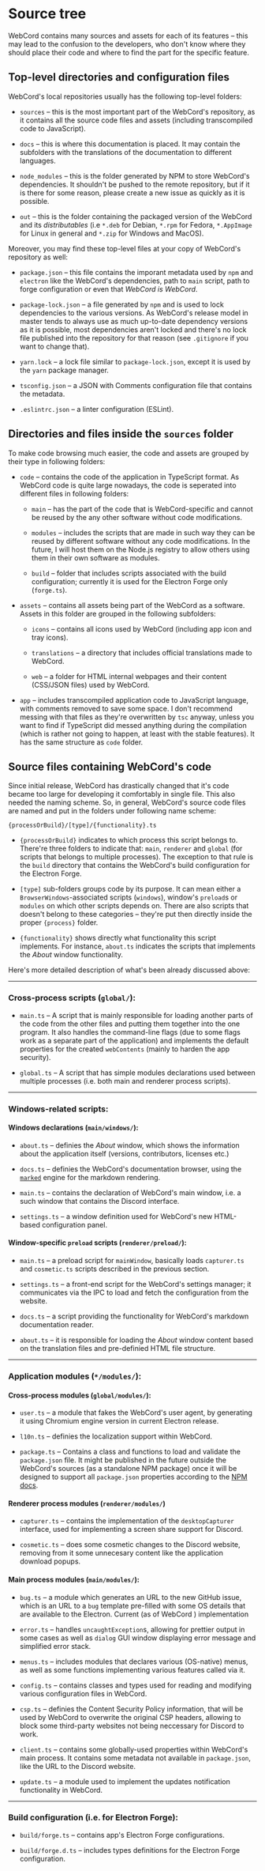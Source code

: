 # Source tree
WebCord contains many sources and assets for each of its features – this may
lead to the confusion to the developers, who don't know where they should
place their code and where to find the part for the specific feature.

## Top-level directories and configuration files

WebCord's local repositories usually has the following top-level folders:

- `sources` – this is the most important part of the WebCord's repository, as
   it contains all the source code files and assets (including transcompiled
   code to JavaScript).

- `docs` – this is where this documentation is placed. It may contain the
   subfolders with the translations of the documentation to different languages.

- `node_modules` – this is the folder generated by NPM to store WebCord's
   dependencies. It shouldn't be pushed to the remote repository, but if it is
   there for some reason, please create a new issue as quickly as it is
   possible.

- `out` – this is the folder containing the packaged version of the WebCord and
  its *distributables* (i.e `*.deb` for Debian, `*.rpm` for Fedora, `*.AppImage`
  for Linux in general and `*.zip` for Windows and MacOS).

Moreover, you may find these top-level files at your copy of WebCord's
repository as well:

- `package.json` – this file contains the imporant metadata used by `npm` and
  `electron` like the WebCord's dependencies, path to `main` script, path to
  forge configuration or even that *WebCord is WebCord*.

- `package-lock.json` – a file generated by `npm` and is used to lock
  dependencies to the various versions. As WebCord's release model in master
  tends to always use as much up-to-date dependency versions as it is possible,
  most dependencies aren't locked and there's no lock file published into the
  repository for that reason (see `.gitignore` if you want to change that).

- `yarn.lock` – a lock file similar to `package-lock.json`, except it is used by
  the `yarn` package manager.

- `tsconfig.json` – a JSON with Comments configuration file that contains the
  metadata.

- `.eslintrc.json` – a linter configuration (ESLint).

## Directories and files inside the `sources` folder

To make code browsing much easier, the code and assets are grouped by their type
in following folders:

- `code` – contains the code of the application in TypeScript format. As WebCord
  code is quite large nowadays, the code is seperated into different files in
  following folders:

  - `main` – has the part of the code that is WebCord-specific and cannot be
     reused by the any other software without code modifications.

  - `modules` – includes the scripts that are made in such way they can
     be reused by different software without any code modifications. In the
     future, I will host them on the Node.js registry to allow others using them
     in their own software as modules.

  - `build` – folder that includes scripts associated with the build
    configuration; currently it is used for the Electron Forge only (`forge.ts`).

- `assets` – contains all assets being part of the WebCord as a software. Assets
  in this folder are grouped in the following subfolders:
  
  - `icons` – contains all icons used by WebCord (including app icon and tray
    icons).

  - `translations` – a directory that includes official translations made to
    WebCord.

  - `web` – a folder for HTML internal webpages and their content (CSS/JSON
    files) used by WebCord.

- `app` – includes transcompiled application code to JavaScript language, with
  comments removed to save some space. I don't recommend messing with that files
  as they're overwritten by `tsc` anyway, unless you want to find if TypeScript
  did messed anything during the compilation (which is rather not going to
  happen, at least with the stable features). It has the same structure as
  `code` folder.

## Source files containing WebCord's code

Since initial release, WebCord has drastically changed that it's code became
too large for developing it comfortably in single file. This also needed the
naming scheme. So, in general, WebCord's source code files are named and put in
the folders under following name scheme:
```
{processOrBuild}/[type]/{functionality}.ts
```

- `{processOrBuild}` indicates to which process this script belongs to. There're
  three folders to indicate that: `main`, `renderer` and `global` (for scripts
  that belongs to multiple processes). The exception to that rule is the `build`
  directory that contains the WebCord's build configuration for the Electron
  Forge.

- `[type]` sub-folders groups code by its purpose. It can mean either a
  `BrowserWindows`-associated scripts (`windows`), window's `preload`s or
  `modules` on which other scripts depends on. There are also scripts that
  doesn't belong to these categories – they're put then directly inside the
  proper `{process}` folder.

- `{functionality}` shows directly what functionality this script implements.
  For instance, `about.ts` indicates the scripts that implements the *About*
  window functionality.

Here's more detailed description of what's been already discussed above:

---

### Cross-process scripts (`global/`):

  - `main.ts` – A script that is mainly responsible for loading another parts of
    the code from the other files and putting them together into the one program.
    It also handles the command-line flags (due to some flags work as a separate
    part of the application) and implements the default properties for the
    created `webContents` (mainly to harden the app security).
  
  - `global.ts` – A script that has simple modules declarations used between
    multiple processes (i.e. both main and renderer process scripts).

---

### Windows-related scripts:

#### Windows declarations (`main/windows/`):

  - `about.ts` – definies the *About* window, which shows the information about
    the application itself (versions, contributors, licenses etc.)

  - `docs.ts` – definies the WebCord's documentation browser,
    using the [`marked`](https://www.npmjs.com/package/marked) engine for the
    markdown rendering.

  - `main.ts` – contains the declaration of WebCord's main window, i.e. a such
    window that contains the Discord interface.

  - `settings.ts` – a window definition used for WebCord's new HTML-based
    configuration panel.

#### Window-specific `preload` scripts (`renderer/preload/`):

  - `main.ts` – a preload script for `mainWindow`,
    basically loads `capturer.ts` and `cosmetic.ts` scripts described in
    the previous section.

  - `settings.ts` – a front-end script for the WebCord's settings manager; it
    communicates via the IPC to load and fetch the configuration from the
    website.

  - `docs.ts` – a script providing the functionality for WebCord's markdown
    documentation reader.

  - `about.ts` – it is responsible for loading the *About* window content based
    on the translation files and pre-definied HTML file structure.

---

### Application modules (`*/modules/`):

#### Cross-process modules (`global/modules/`):

  - `user.ts` – a module that fakes the WebCord's user agent,
    by generating it using Chromium engine version in current Electron release.

  - `l10n.ts` – definies the localization support within WebCord.

  - `package.ts` – Contains a class and functions to load and validate the
    `package.json` file. It might be published in the future outside the
    WebCord's sources (as a standalone NPM package) once it will be designed to
    support all `package.json` properties according to the [NPM docs](https://docs.npmjs.com/cli/v8/configuring-npm/package-json).

#### Renderer process modules (`renderer/modules/`)

  - `capturer.ts` – contains the implementation of the
    `desktopCapturer` interface, used for implementing a screen share support
    for Discord.

  - `cosmetic.ts` – does some cosmetic changes to the Discord
    website, removing from it some unnecesary content like the application
    download popups.

#### Main process modules (`main/modules/`):

  - `bug.ts` – a module which generates an URL to the new
    GitHub issue, which is an URL to a `bug` template pre-filled with some OS
    details that are available to the Electron. Current (as of WebCord ) implementation

  - `error.ts` – handles `uncaughtException`s, allowing
    for prettier output in some cases as well as `dialog` GUI window displaying
    error message and simplified error stack.

  - `menus.ts` – includes modules that declares various (OS-native)
    menus, as well as some functions implementing various features called via
    it.

  - `config.ts` – contains classes and types used for reading and
    modifying various configuration files in WebCord.

  - `csp.ts` – definies the Content Security Policy information,
    that will be used by WebCord to overwrite the original CSP headers, allowing
    to block some third-party websites not being neccessary for Discord to work.
    
  - `client.ts` – contains some globally-used properties within WebCord's main
    process. It contains some metadata not available in `package.json`, like the
    URL to the Discord website.

  - `update.ts` – a module used to implement the updates
    notification functionality in WebCord.

---

### Build configuration (i.e. for Electron Forge):

  - `build/forge.ts` – contains app's Electron Forge configurations.
  
  - `build/forge.d.ts` – includes types definitions for the Electron
    Forge configuration.